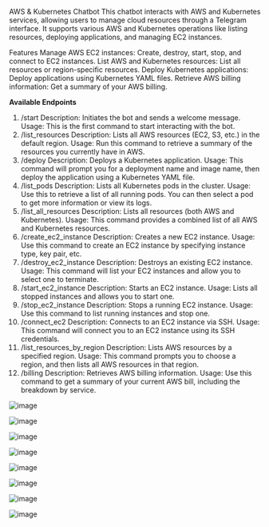 AWS & Kubernetes Chatbot
This chatbot interacts with AWS and Kubernetes services, allowing users to manage cloud resources through a Telegram interface. It supports various AWS and Kubernetes operations like listing resources, deploying applications, and managing EC2 instances.

Features
Manage AWS EC2 instances: Create, destroy, start, stop, and connect to EC2 instances.
List AWS and Kubernetes resources: List all resources or region-specific resources.
Deploy Kubernetes applications: Deploy applications using Kubernetes YAML files.
Retrieve AWS billing information: Get a summary of your AWS billing.

**Available Endpoints**

1. /start
Description: Initiates the bot and sends a welcome message.
Usage: This is the first command to start interacting with the bot.
2. /list_resources
Description: Lists all AWS resources (EC2, S3, etc.) in the default region.
Usage: Run this command to retrieve a summary of the resources you currently have in AWS.
3. /deploy
Description: Deploys a Kubernetes application.
Usage: This command will prompt you for a deployment name and image name, then deploy the application using a Kubernetes YAML file.
4. /list_pods
Description: Lists all Kubernetes pods in the cluster.
Usage: Use this to retrieve a list of all running pods. You can then select a pod to get more information or view its logs.
5. /list_all_resources
Description: Lists all resources (both AWS and Kubernetes).
Usage: This command provides a combined list of all AWS and Kubernetes resources.
6. /create_ec2_instance
Description: Creates a new EC2 instance.
Usage: Use this command to create an EC2 instance by specifying instance type, key pair, etc.
7. /destroy_ec2_instance
Description: Destroys an existing EC2 instance.
Usage: This command will list your EC2 instances and allow you to select one to terminate.
8. /start_ec2_instance
Description: Starts an EC2 instance.
Usage: Lists all stopped instances and allows you to start one.
9. /stop_ec2_instance
Description: Stops a running EC2 instance.
Usage: Use this command to list running instances and stop one.
10. /connect_ec2
Description: Connects to an EC2 instance via SSH.
Usage: This command will connect you to an EC2 instance using its SSH credentials.
11. /list_resources_by_region
Description: Lists AWS resources by a specified region.
Usage: This command prompts you to choose a region, and then lists all AWS resources in that region.
12. /billing
Description: Retrieves AWS billing information.
Usage: Use this command to get a summary of your current AWS bill, including the breakdown by service.


![image](https://github.com/user-attachments/assets/92a016ba-506d-4b15-96ca-f3a9d17958b1)

![image](https://github.com/user-attachments/assets/e0ce0e54-fbba-4d02-9f58-aab0354c8e4f)

![image](https://github.com/user-attachments/assets/1258ff23-366e-4c0a-9427-45a6d39bf0e7)

![image](https://github.com/user-attachments/assets/719d8b35-856d-4512-9ee7-5eaa22be0d77)

![image](https://github.com/user-attachments/assets/795494fa-5c5e-44ed-ba80-0f809deab942)

![image](https://github.com/user-attachments/assets/13c141a7-8d02-47ab-87c1-976b7637c91c)

![image](https://github.com/user-attachments/assets/db9da69b-3b00-4c59-9e11-791f2ceac3ae)

![image](https://github.com/user-attachments/assets/41709e28-33df-4099-bedc-1ff2cd75a063)








